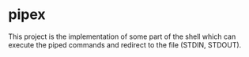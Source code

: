 # pipex
This project is the implementation of some part of the shell which can execute the piped commands and redirect to the file (STDIN, STDOUT).
